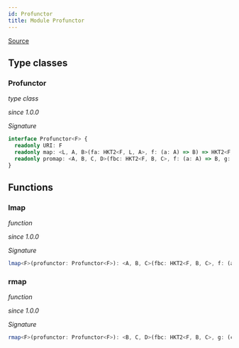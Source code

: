 ```yaml
---
id: Profunctor
title: Module Profunctor
---
```


[Source](https://github.com/gcanti/fp-ts/blob/master/src/Profunctor.ts)

## Type classes

### Profunctor

_type class_

_since 1.0.0_

_Signature_

```ts
interface Profunctor<F> {
  readonly URI: F
  readonly map: <L, A, B>(fa: HKT2<F, L, A>, f: (a: A) => B) => HKT2<F, L, B>
  readonly promap: <A, B, C, D>(fbc: HKT2<F, B, C>, f: (a: A) => B, g: (c: C) => D) => HKT2<F, A, D>
}
```

## Functions

### lmap

_function_

_since 1.0.0_

_Signature_

```ts
lmap<F>(profunctor: Profunctor<F>): <A, B, C>(fbc: HKT2<F, B, C>, f: (a: A) => B) => HKT2<F, A, C>
```

### rmap

_function_

_since 1.0.0_

_Signature_

```ts
rmap<F>(profunctor: Profunctor<F>): <B, C, D>(fbc: HKT2<F, B, C>, g: (c: C) => D) => HKT2<F, B, D>
```
